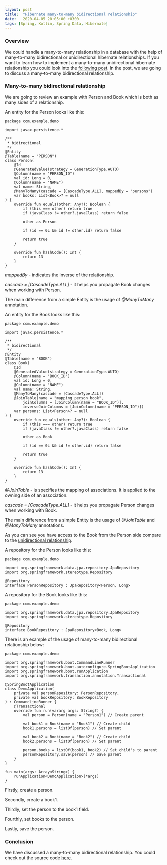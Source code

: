 ```yaml
---
layout: post
title:  "Hibernate many-to-many bidirectional relationship"
date:   2020-04-05 20:05:00 +0300
tags: [Spring, Kotlin, Spring Data, Hibernate]
---
```


### Overview

We could handle a many-to-many relationship in a database with the help of many-to-many bidirectional or unidirectional hibernate relationships.
If you want to learn how to implement a many-to-many unidirectional hibernate relationship you could look into the [following post](https://vmaks.github.io/other/2020/04/12/hibernate-many-to-many-unidirectional-relationship.html).
In the post, we are going to discuss a many-to-many bidirectional relationship. 

### Many-to-many bidirectional relationship

We are going to review an example with Person and Book which is both as many sides of a relationship.

An entity for the Person looks like this:

```
package com.example.demo

import javax.persistence.*

/**
 * bidirectional
 */
@Entity
@Table(name = "PERSON")
class Person(
    @Id
    @GeneratedValue(strategy = GenerationType.AUTO)
    @Column(name = "PERSON_ID")
    val id: Long = 0,
    @Column(name = "NAME")
    val name: String,
    @ManyToMany(cascade = [CascadeType.ALL], mappedBy = "persons")
    var books: List<Book>? = null
) {
    override fun equals(other: Any?): Boolean {
        if (this === other) return true
        if (javaClass != other?.javaClass) return false

        other as Person

        if (id == 0L && id != other.id) return false

        return true
    }

    override fun hashCode(): Int {
        return 13
    }
}
```

*mappedBy* - indicates the inverse of the relationship.

*cascade = [CascadeType.ALL]* - it helps you propagate Book changes when working with Person.

The main difference from a simple Entity is the usage of *@ManyToMany* annotation.

An entity for the Book looks like this:

```
package com.example.demo

import javax.persistence.*

/**
 * bidirectional
 */
@Entity
@Table(name = "BOOK")
class Book(
    @Id
    @GeneratedValue(strategy = GenerationType.AUTO)
    @Column(name = "BOOK_ID")
    val id: Long = 0,
    @Column(name = "NAME")
    val name: String,
    @ManyToMany(cascade = [CascadeType.ALL])
    @JoinTable(name = "mapping_person_book",
        joinColumns = [JoinColumn(name = "BOOK_ID")],
        inverseJoinColumns = [JoinColumn(name = "PERSON_ID")])
    var persons: List<Person>? = null
) {
    override fun equals(other: Any?): Boolean {
        if (this === other) return true
        if (javaClass != other?.javaClass) return false

        other as Book

        if (id == 0L && id != other.id) return false

        return true
    }

    override fun hashCode(): Int {
        return 13
    }
}
```

*@JoinTable* - is specifies the mapping of associations. It is applied to the owning side of an association.

*cascade = [CascadeType.ALL]* - it helps you propagate Person changes when working with Book.

The main difference from a simple Entity is the usage of *@JoinTable* and *@ManyToMany* annotations.

As you can see you have access to the Book from the Person side compare to the [unidirectional relationship](https://vmaks.github.io/other/2020/04/12/hibernate-many-to-many-unidirectional-relationship.html).

A repository for the Person looks like this:

```
package com.example.demo

import org.springframework.data.jpa.repository.JpaRepository
import org.springframework.stereotype.Repository

@Repository
interface PersonRepository : JpaRepository<Person, Long>
```

A repository for the Book looks like this:

```
package com.example.demo

import org.springframework.data.jpa.repository.JpaRepository
import org.springframework.stereotype.Repository

@Repository
interface BookRepository : JpaRepository<Book, Long>
```

There is an example of the usage of many-to-many bidirectional relationship below:

```
package com.example.demo

import org.springframework.boot.CommandLineRunner
import org.springframework.boot.autoconfigure.SpringBootApplication
import org.springframework.boot.runApplication
import org.springframework.transaction.annotation.Transactional

@SpringBootApplication
class DemoApplication(
	private val personRepository: PersonRepository,
	private val bookRepository: BookRepository
) : CommandLineRunner {
	@Transactional
	override fun run(vararg args: String?) {
		val person = Person(name = "Person1") // Create parent

		val book1 = Book(name = "Book1") // Create child
		book1.persons = listOf(person) // Set parent

		val book2 = Book(name = "Book2") // Create child
		book2.persons = listOf(person) // Set parent

		person.books = listOf(book1, book2) // Set child's to parent
		personRepository.save(person) // Save parent
	}
}

fun main(args: Array<String>) {
	runApplication<DemoApplication>(*args)
}
```

Firstly, create a person. 

Secondly, create a book1. 

Thirdly, set the person to the book1 field. 

Fourthly, set books to the person.

Lastly, save the person.

### Conclusion

We have discussed a many-to-many bidirectional relationship.
You could check out the source code [here](https://github.com/vmaks/kotlin-hibernate-equals-hashcode).
